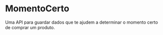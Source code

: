 # MomentoCerto
Uma API para guardar dados que te ajudem a determinar o momento certo de comprar um produto.
